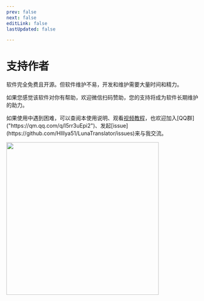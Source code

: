 ```yaml
---
prev: false
next: false
editLink: false
lastUpdated: false

---
```


# 支持作者

软件完全免费且开源。但软件维护不易，开发和维护需要大量时间和精力。

如果您感觉该软件对你有帮助，欢迎微信扫码赞助，您的支持将成为软件长期维护的助力。

如果使用中遇到困难，可以查阅本使用说明、观看[视频教程]("https://space.bilibili.com/592120404/video")，也欢迎加入[QQ群]("https://qm.qq.com/q/I5rr3uEpi2")、发起[issue](https://github.com/HIllya51/LunaTranslator/issues)来与我交流。

<img src='https://image.lunatranslator.org/zh/zan.jpg' style="height: 400px !important;">